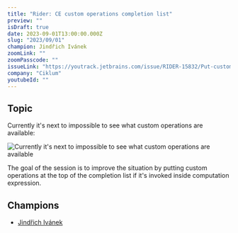 ```yaml
---
title: "Rider: CE custom operations completion list"
preview: ""
isDraft: true
date: 2023-09-01T13:00:00.000Z
slug: "2023/09/01"
champion: Jindřich Ivánek
zoomLink: ""
zoomPasscode: ""
issueLink: "https://youtrack.jetbrains.com/issue/RIDER-15832/Put-custom-operations-at-the-top-of-completion-list-if-its-invoked-on-top-level-inside-computation-expression"
company: "Ciklum"
youtubeId: ""
---
```


## Topic

Currently it's next to impossible to see what custom operations are available:

<img alt="Currently it's next to impossible to see what custom operations are available" class="img-fluid" src="/images/sessions/ceCustomOperationCompletion.png"/>

The goal of the session is to improve the situation by putting custom operations at the top of the completion list if it's invoked inside computation expression.

## Champions

- [Jindřich Ivánek](https://twitter.com/jindraivanek)
